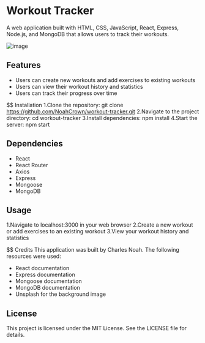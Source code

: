 # Workout Tracker 
A web application built with HTML, CSS, JavaScript, React, Express, Node.js, and MongoDB that allows users to track their workouts.

![image](https://user-images.githubusercontent.com/91674419/222504313-fcad0023-39a7-4a91-b77e-ec857deff4f3.png)


## Features
* Users can create new workouts and add exercises to existing workouts
* Users can view their workout history and statistics
* Users can track their progress over time

$$ Installation
1.Clone the repository: git clone https://github.com/NoahCrown/workout-tracker.git
2.Navigate to the project directory: cd workout-tracker
3.Install dependencies: npm install
4.Start the server: npm start

## Dependencies
* React
* React Router
* Axios
* Express
* Mongoose
* MongoDB

## Usage
1.Navigate to localhost:3000 in your web browser
2.Create a new workout or add exercises to an existing workout
3.View your workout history and statistics

$$ Credits
This application was built by Charles Noah. The following resources were used:
* React documentation
* Express documentation
* Mongoose documentation
* MongoDB documentation
* Unsplash for the background image

## License
This project is licensed under the MIT License. See the LICENSE file for details.

